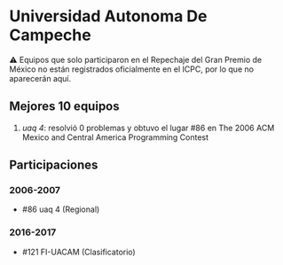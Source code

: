 # Universidad Autonoma De Campeche

:warning: Equipos que solo participaron en el Repechaje del Gran Premio de México no están registrados oficialmente en el ICPC, por lo que no aparecerán aquí.

## Mejores 10 equipos

1. _uaq 4_: resolvió 0 problemas y obtuvo el lugar #86 en The 2006 ACM Mexico and Central America Programming Contest

## Participaciones

### 2006-2007

- #86 uaq 4 (Regional)

### 2016-2017

- #121 FI-UACAM (Clasificatorio)



